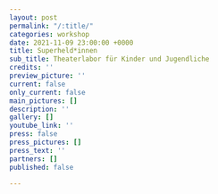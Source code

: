 ```yaml
---
layout: post
permalink: "/:title/"
categories: workshop
date: 2021-11-09 23:00:00 +0000
title: Superheld*innen
sub_title: Theaterlabor für Kinder und Jugendliche
credits: ''
preview_picture: ''
current: false
only_current: false
main_pictures: []
description: ''
gallery: []
youtube_link: ''
press: false
press_pictures: []
press_text: ''
partners: []
published: false

---
```

